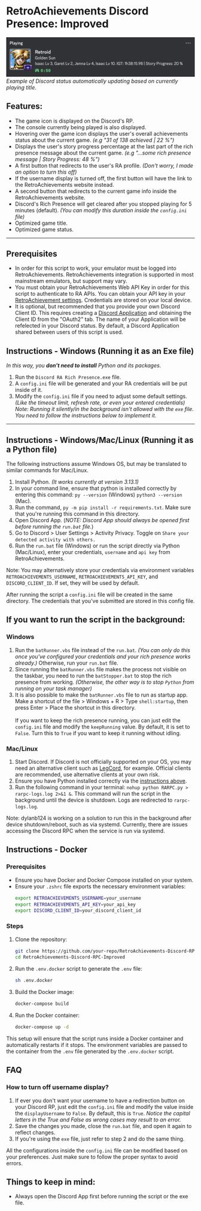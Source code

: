 # RetroAchievements Discord Presence: Improved
![alt text](./assets/discord-status-example.png "Discord Status Example - Golden Sun")
*Example of Discord status automatically updating based on currently playing title.*


## Features:

- The game icon is displayed on the Discord's RP.
- The console currently being played is also displayed.
- Hovering over the game icon displays the user's overall achievements status about the current game. _(e.g "31 of 138 achieved | 22 %")_
- Displays the user's story progress percentage at the last part of the rich presence message about the current game. _(e.g "...some rich presence message | Story Progress: 48 %")_  
- A first button that redirects to the user's RA profile. _(Don't worry, I made an option to turn this off)_
- If the username display is turned off, the first button will have the link to the RetroAchievements website instead.
- A second button that redirects to the current game info inside the RetroAchievements website. 
- Discord's Rich Presence will get cleared after you stopped playing for 5 minutes (default). _(You can modify this duration inside the `config.ini` file)_
- Optimized game title.
- Optimized game status.
<hr>

## Prerequisites
- In order for this script to work, your emulator must be logged into RetroAchievements. RetroAchievements integration is supported in most mainstream emulators, but support may vary.
- You must obtain your RetroAchievements Web API Key in order for this script to authenticate to RA APIs. You can obtain your API key in your [RetroAchievement settings](https://retroachievements.org/settings). Credentials are stored on your local device.
- It is optional, but recommended that you provide your own Discord Client ID. This requires creating a [Discord Application](https://discord.com/developers/applications) and obtaining the Client ID from the "OAuth2" tab. The name of your Application will be refelected in your Discord status. By default, a Discord Application shared between users of this script is used.

## Instructions - Windows (Running it as an Exe file)
_In this way, you **don't need to install** Python and its packages._
1. Run the `Discord RA Rich Presence.exe` file.
2. A `config.ini` file will be generated and your RA credentials will be put inside of it.
3. Modify the `config.ini` file if you need to adjust some default settings. _(Like the timeout limit, refresh rate, or even your entered credentials)_
_Note: Running it silently/in the background isn't allowed with the `exe` file. You need to follow the instructions below to implement it._
<hr>

## Instructions - Windows/Mac/Linux (Running it as a Python file)
The following instructions assume Windows OS, but may be translated to similar commands for Mac/Linux.

1. Install Python. _(It works currently at version 3.13.1)_
2. In your command line, ensure that python is installed correctly by entering this command: `py --version` (Windows) `python3 --version` (Mac).
3. Run the command, `py -m pip install -r requirements.txt`. Make sure that you're running this command in this directory.
4. Open Discord App. (_NOTE: Discord App should always be opened first before running the `run.bat` file._)
5. Go to Discord > User Settings > Activity Privacy. Toggle on `Share your detected activity with others.`
6. Run the `run.bat` file (Windows) or run the script directly via Python (Mac/Linux), enter your credentials, `username` and `api key` from RetroAchievements.

Note: You may alternatively store your credentials via environment variables `RETROACHIEVEMENTS_USERNAME`, `RETROACHIEVEMENTS_API_KEY`, and `DISCORD_CLIENT_ID`. If set, they will be used by default.

After running the script a `config.ini` file will be created in the same directory. The credentials that you've submitted are stored in this config file.

## If you want to run the script in the background:
### Windows
1. Run the `batRunner.vbs` file instead of the `run.bat`. _(You can only do this once you've configured your credentials and your rich presence works already.)_ Otherwise, run your `run.bat` file. 
2. Since running the `batRunner.vbs` file makes the process not visible on the taskbar, you need to run the `batStopper.bat` to stop the rich presence from working. _(Otherwise, the other way is to stop `Python` from running on your task manager)_
3. It is also possible to make the `batRunner.vbs` file to run as startup app.<br>
   Make a shortcut of the file > Windows + R > Type `shell:startup`, then press Enter > Place the shortcut in this directory.<br><br>
If you want to keep the rich presence running, you can just edit the `config.ini` file and modify the `keepRunning` value. By default, it is set to `False`. Turn this to `True` if you want to keep it running without idling.

### Mac/Linux
1. Start Discord. If Discord is not officially supported on your OS, you may need an alternative client such as [LegCord](https://legcord.app/), for example. Official clients are recommended, use alternative clients at your own risk.
2. Ensure you have Python installed correctly via the [instructions above](#instructions---windowsmaclinux-running-it-as-a-python-file).
2. Run the following command in your terminal: `nohup python RARPC.py > rarpc-logs.log 2>&1 &`. This command will run the script in the background until the device is shutdown. Logs are redirected to `rarpc-logs.log`.

Note: dylanb124 is working on a solution to run this in the background after device shutdown/reboot, such as via systemd. Currently, there are issues accessing the Discord RPC when the service is run via systemd.

## Instructions - Docker

### Prerequisites
- Ensure you have Docker and Docker Compose installed on your system.
- Ensure your `.zshrc` file exports the necessary environment variables:
    ```sh
    export RETROACHIEVEMENTS_USERNAME=your_username
    export RETROACHIEVEMENTS_API_KEY=your_api_key
    export DISCORD_CLIENT_ID=your_discord_client_id
    ```

### Steps
1. Clone the repository:
    ```sh
    git clone https://github.com/your-repo/RetroAchievements-Discord-RPC-Improved.git
    cd RetroAchievements-Discord-RPC-Improved
    ```
2. Run the `.env.docker` script to generate the `.env` file:
    ```sh
    sh .env.docker
    ```
3. Build the Docker image:
    ```sh
    docker-compose build
    ```
4. Run the Docker container:
    ```sh
    docker-compose up -d
    ```

This setup will ensure that the script runs inside a Docker container and automatically restarts if it stops. The environment variables are passed to the container from the `.env` file generated by the `.env.docker` script.

## FAQ
### How to turn off username display?
1. If ever you don't want your username to have a redirection button on your Discord RP, just edit the `config.ini` file and modify the value inside the `displayUsername` to `False`. By default, this is `True`. _Notice the capital letters in the True and False as wrong cases may result to an error._
2. Save the changes you made, close the `run.bat` file, and open it again to reflect changes.
3. If you're using the `exe` file, just refer to step 2 and do the same thing. 

All the configurations inside the `config.ini` file can be modified based on your preferences. Just make sure to follow the proper syntax to avoid errors. 

## Things to keep in mind:
- Always open the Discord App first before running the script or the exe file.